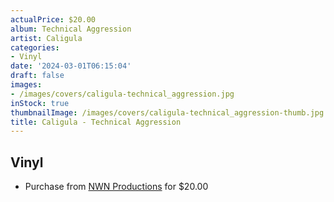 ```yaml
---
actualPrice: $20.00
album: Technical Aggression
artist: Caligula
categories:
- Vinyl
date: '2024-03-01T06:15:04'
draft: false
images:
- /images/covers/caligula-technical_aggression.jpg
inStock: true
thumbnailImage: /images/covers/caligula-technical_aggression-thumb.jpg
title: Caligula - Technical Aggression
---
```


## Vinyl
* Purchase from [NWN Productions](http://shop.nwnprod.com/index.php?route=product/product&path=75&product_id=35643&sort=pd.name&order=ASC) for $20.00
